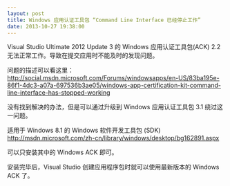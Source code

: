 ```yaml
---
layout: post
title: Windows 应用认证工具包 “Command Line Interface 已经停止工作”
date: 2013-10-27 19:38:00
---
```

Visual Studio Ultimate 2012 Update 3 的 Windows 应用认证工具包(ACK) 2.2 无法正常工作。导致在提交应用时不能及时的发现问题。

问题的描述可以看这里：
http://social.msdn.microsoft.com/Forums/windowsapps/en-US/83ba195e-86f1-4dc3-a07a-697536b3ae05/windows-app-certification-kit-command-line-interface-has-stopped-working

没有找到解决的办法，但是可以通过升级到 Windows 应用认证工具包 3.1 绕过这一问题。

适用于 Windows 8.1 的 Windows 软件开发工具包 (SDK)
http://msdn.microsoft.com/zh-cn/library/windows/desktop/bg162891.aspx

可以只安装其中的 Windows ACK 即可。

安装完毕后，Visual Studio 创建应用程序包时就可以使用最新版本的 Windows ACK 了。
